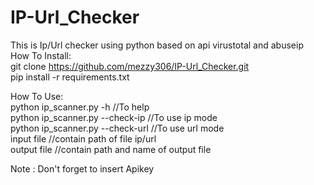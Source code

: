 # IP-Url_Checker
This is Ip/Url checker using python based on api virustotal and abuseip <br />
How To Install:<br />
git clone https://github.com/mezzy306/IP-Url_Checker.git <br />
pip install -r requirements.txt

How To Use:<br />
python ip_scanner.py -h //To help<br />
python ip_scanner.py --check-ip //To use ip mode<br />
python ip_scanner.py --check-url //To use url mode<br />
input file //contain path of file ip/url<br />
output file //contain path and name of output file<br />

Note : 
Don't forget to insert Apikey
